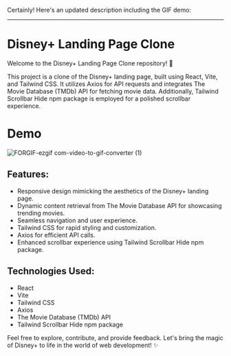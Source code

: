 Certainly! Here's an updated description including the GIF demo:

---

# Disney+ Landing Page Clone

Welcome to the Disney+ Landing Page Clone repository! 🚀

This project is a clone of the Disney+ landing page, built using React, Vite, and Tailwind CSS. It utilizes Axios for API requests and integrates The Movie Database (TMDb) API for fetching movie data. Additionally, Tailwind Scrollbar Hide npm package is employed for a polished scrollbar experience.

# Demo
![FORGIF-ezgif com-video-to-gif-converter (1)](https://github.com/tahirkhan-01/disney-plus-ui-clone/assets/161066436/659ad82a-a259-4a88-9c90-71e549bdbe4e)

## Features:
- Responsive design mimicking the aesthetics of the Disney+ landing page.
- Dynamic content retrieval from The Movie Database API for showcasing trending movies.
- Seamless navigation and user experience.
- Tailwind CSS for rapid styling and customization.
- Axios for efficient API calls.
- Enhanced scrollbar experience using Tailwind Scrollbar Hide npm package.

## Technologies Used:
- React
- Vite
- Tailwind CSS
- Axios
- The Movie Database (TMDb) API
- Tailwind Scrollbar Hide npm package

Feel free to explore, contribute, and provide feedback. Let's bring the magic of Disney+ to life in the world of web development! ✨
